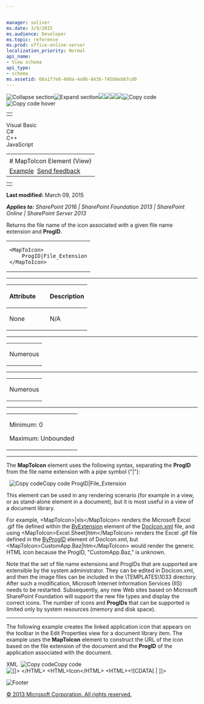 ```yaml
---


manager: soliver
ms.date: 3/9/2015
ms.audience: Developer
ms.topic: reference
ms.prod: office-online-server
localization_priority: Normal
api_name:
- View schema
api_type:
- schema
ms.assetid: 68a1f7e8-480a-4a9b-8436-745b8eb87cd0
---
```


![Collapse
section](../icons/collapse_all.gif "Collapse section")![Expand
section](../icons/expand_all.gif "Expand section")![](../icons/collapse_all.gif)![](../icons/expand_all.gif)![](../icons/dropdown.gif)![](../icons/dropdownHover.gif)![Copy
code](../icons/copycode.gif "Copy code")![Copy code
hover](../icons/copycodeHighlight.gif "Copy code hover")
<table>
<tbody>
<tr class="odd">
<td align="left"></td>
</tr>
</tbody>
</table>

Visual Basic  
C\#  
C++  
JavaScript  

<table>
<tbody>
<tr class="odd">
<td align="left"><span id="runningHeaderText"></span></td>
</tr>
<tr class="even">
<td align="left"># MapToIcon Element (View)</td>
</tr>
<tr class="odd">
<td align="left"><a href="#exampleToggle">Example</a>  <span id="headfeedbackarea" class="feedbackhead"><a href="javascript:SubmitFeedback(&#39;docthis@Microsoft.com&#39;,&#39;&#39;,&#39;&#39;,&#39;&#39;,&#39;1.0.18082.1225&#39;,&#39;%0\dThank%20you%20for%20your%20feedback.%20The%20developer%20writing%20teams%20use%20your%20feedback%20to%20improve%20documentation.%20While%20we%20are%20reviewing%20your%20feedback,%20we%20may%20send%20you%20e-mail%20to%20ask%20for%20clarification%20or%20feedback%20on%20a%20solution.%20We%20do%20not%20use%20your%20e-mail%20address%20for%20any%20other%20purpose%20and%20we%20delete%20it%20after%20we%20finish%20our%20review.%0\AFor%20further%20information%20about%20the%20privacy%20policies%20of%20Microsoft,%20please%20see%20http://privacy.microsoft.com/en-us/default.aspx.%0\A%0\d&#39;,&#39;Customer%20feedback&#39;);">Send feedback</a></span></td>
</tr>
</tbody>
</table>

<table>
<colgroup>
<col width="100%" />
</colgroup>
<tbody>
<tr class="odd">
<td align="left"></td>
</tr>
</tbody>
</table>

**Last modified:** March 09, 2015

***Applies to:** SharePoint 2016 | SharePoint Foundation 2013 |
SharePoint Online | SharePoint Server 2013*

Returns the file name of the icon associated with a given file name
extension and **ProgID**.

<span codelanguage="other"></span>
<table>
<colgroup>
<col width="100%" />
</colgroup>
<tbody>
<tr class="odd">
<td align="left"><pre><code>&lt;MapToIcon&gt;
    ProgID|File_Extension
&lt;/MapToIcon&gt;</code></pre></td>
</tr>
</tbody>
</table>


-----------------------------------------------------------------------------------------------------------------------------------------------------------------------------------------------

<table>
<colgroup>
<col width="50%" />
<col width="50%" />
</colgroup>
<thead>
<tr class="header">
<th align="left"><p>Attribute</p></th>
<th align="left"><p>Description</p></th>
</tr>
</thead>
<tbody>
<tr class="odd">
<td align="left"><p>None</p></td>
<td align="left"><p>N/A</p></td>
</tr>
</tbody>
</table>


---------------------------------------------------------------------------------------------------------------------------------------------------------------------------------------------------

<table>
<colgroup>
<col width="100%" />
</colgroup>
<tbody>
<tr class="odd">
<td align="left"><p>Numerous</p></td>
</tr>
</tbody>
</table>


----------------------------------------------------------------------------------------------------------------------------------------------------------------------------------------------------

<table>
<colgroup>
<col width="100%" />
</colgroup>
<tbody>
<tr class="odd">
<td align="left"><p>Numerous</p></td>
</tr>
</tbody>
</table>


------------------------------------------------------------------------------------------------------------------------------------------------------------------------------------------------

<table>
<colgroup>
<col width="100%" />
</colgroup>
<tbody>
<tr class="odd">
<td align="left"><p>Minimum: 0</p>
<p>Maximum: Unbounded</p></td>
</tr>
</tbody>
</table>


----------------------------------------------------------------------------------------------------------------------------------------------------------------------------------------------------------------------------

The **MapToIcon** element uses the following
syntax, separating the **ProgID** from the file
name extension with a pipe symbol ("|"):

<span codelanguage="other"></span>
 
<span class="copyCode" onclick="CopyCode(this)"
onkeypress="CopyCode_CheckKey(this, event)"
onmouseover="ChangeCopyCodeIcon(this)"
onmouseout="ChangeCopyCodeIcon(this)" tabindex="0">![Copy
code](../icons/copycode.gif "Copy code")Copy code</span>
    <MapToIcon>ProgID|File_Extension </MapToIcon>

This element can be used in any rendering scenario (for example in a
view, or as stand-alone element in a document), but it is most useful in
a view of a document library.

For example, <span class="code">\<MapToIcon\>|xls\</MapToIcon\></span>
renders the Microsoft Excel .gif file defined within the
[ByExtension](byextension-element-document-icons.htm) element of the
[DocIcon.xml](http://msdn.microsoft.com/library/ef6acad0-0a1a-457c-bc9b-ff1e368e59fb(Office.15).aspx)
file, and using <span
class="code">\<MapToIcon\>Excel.Sheet|htm\</MapToIcon\></span> renders
the Excel .gif file defined in the
[ByProgID](byprogid-element-document-icons.htm) element of
DocIcon.xml, but <span
class="code">\<MapToIcon\>CustomApp.Baz|htm\</MapToIcon\></span> would
render the generic HTML icon because the <span
class="keyword">ProgID</span>, "CustomApp.Baz," is unknown.

Note that the set of file name extensions and <span
class="keyword">ProgIDs</span> that are supported are extensible by the
system administrator. They can be edited in DocIcon.xml, and then the
image files can be included in the <span
class="code">\\TEMPLATES\\1033</span> directory. After such a
modification, Microsoft Internet Information Services (IIS) needs to be
restarted. Subsequently, any new Web sites based on Microsoft SharePoint
Foundation will support the new file types and display the correct
icons. The number of icons and **ProgIDs** that
can be supported is limited only by system resources (memory and disk
space).


------------------------------------------------------------------------------------------------------------------------------------------------------------------------------------------

The following example creates the linked application icon that appears
on the toolbar in the Edit Properties view for a document library item.
The example uses the **MapToIcon** element to
construct the URL of the icon based on the file extension of the
document and the **ProgID** of the application
associated with the document.

<span codelanguage="xmlLang"></span>
XML 
<span class="copyCode" onclick="CopyCode(this)"
onkeypress="CopyCode_CheckKey(this, event)"
onmouseover="ChangeCopyCodeIcon(this)"
onmouseout="ChangeCopyCodeIcon(this)" tabindex="0">![Copy
code](../icons/copycode.gif "Copy code")Copy code</span>
    <HTML><![CDATA[
       <a tabindex=2 class="ms-toolbar" target=_self href="javascript:" 
        onclick="javascript:editDocumentWithProgID2(' ]]>
    </HTML>
    <ScriptQuote NotAddingQuote="TRUE">
       <Field Name="ServerUrl" URLEncodeAsURL="TRUE" />
    </ScriptQuote>
    <HTML><![CDATA[ ',' ]]></HTML>
    <GetVar Name="ProgID" />
    <HTML><![CDATA[ ',' ]]></HTML>
    <GetVar Name="Editor" />
    <HTML><![CDATA[ ');javascript:return false;" ACCESSKEY=I 
       ID=diidEditItem> <IMG BORDER=0 ALT=" ]]>
    </HTML>
    <HTML>Icon</HTML>
    <HTML><![CDATA[ " SRC=" ]]></HTML>
    <ImagesPath />
    <MapToIcon>
       <Column Name="HTML_x0020_File_x0020_Type" />
       <HTML>|</HTML>
       <Column Name="File_x0020_Type" />
    </MapToIcon>
    <HTML><![CDATA[ "></a>]]></HTML>

![Footer](../icons/footer.gif "Footer")

[© 2013 Microsoft Corporation. All rights
reserved.](office-2013-documentation-copyright-notice.htm)



